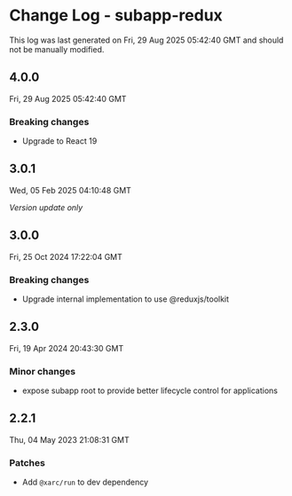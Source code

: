 # Change Log - subapp-redux

This log was last generated on Fri, 29 Aug 2025 05:42:40 GMT and should not be manually modified.

## 4.0.0
Fri, 29 Aug 2025 05:42:40 GMT

### Breaking changes

- Upgrade to React 19

## 3.0.1
Wed, 05 Feb 2025 04:10:48 GMT

_Version update only_

## 3.0.0
Fri, 25 Oct 2024 17:22:04 GMT

### Breaking changes

- Upgrade internal implementation to use @reduxjs/toolkit

## 2.3.0
Fri, 19 Apr 2024 20:43:30 GMT

### Minor changes

- expose subapp root to provide better lifecycle control for applications

## 2.2.1
Thu, 04 May 2023 21:08:31 GMT

### Patches

- Add `@xarc/run` to dev dependency


